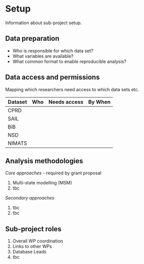 # Setup

Information about sub-project setup.

## Data preparation

- Who is responsible for which data set?
- What variables are available?
- What common format to enable reproducible analysis?

## Data access and permissions

Mapping which researchers need access to which data sets etc.

| Dataset | Who | Needs access | By When |
| ------- | --- | ------------ | ------- |
| CPRD | | | |
| SAIL | | | |
| BiB | | | |
| NSD | | | |
| NIMATS | | | |

## Analysis methodologies

*Core approaches* - required by grant proposal

1. Multi-state modelling (MSM) 
2. tbc

*Secondary approaches*

1. tbc
2. tbc

## Sub-project roles

1. Overall WP coordination
2. Links to other WPs
3. Database Leads
4. tbc
